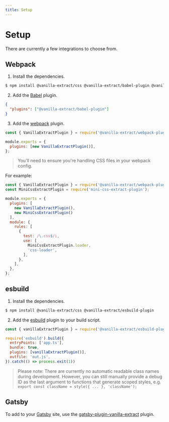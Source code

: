 ```yaml
---
title: Setup
---
```


# Setup

There are currently a few integrations to choose from.

## Webpack

1. Install the dependencies.

```bash
$ npm install @vanilla-extract/css @vanilla-extract/babel-plugin @vanilla-extract/webpack-plugin
```
2. Add the [Babel](https://babeljs.io) plugin.
```json
{
  "plugins": ["@vanilla-extract/babel-plugin"]
}
```

3. Add the [webpack](https://webpack.js.org) plugin.
```js
const { VanillaExtractPlugin } = require('@vanilla-extract/webpack-plugin');

module.exports = {
  plugins: [new VanillaExtractPlugin()],
};
```

> You'll need to ensure you're handling CSS files in your webpack config.

For example:

```js
const { VanillaExtractPlugin } = require('@vanilla-extract/webpack-plugin');
const MiniCssExtractPlugin = require('mini-css-extract-plugin');

module.exports = {
  plugins: [
    new VanillaExtractPlugin(),
    new MiniCssExtractPlugin()
  ],
  module: {
    rules: [
      {
        test: /\.css$/i,
        use: [
          MiniCssExtractPlugin.loader,
          'css-loader',
        ],
      },
    ],
  },
};
```

## esbuild

1. Install the dependencies.
```bash
$ npm install @vanilla-extract/css @vanilla-extract/esbuild-plugin
```

2. Add the [esbuild](https://esbuild.github.io/) plugin to your build script.
```js
const { vanillaExtractPlugin } = require('@vanilla-extract/esbuild-plugin');

require('esbuild').build({
  entryPoints: ['app.ts'],
  bundle: true,
  plugins: [vanillaExtractPlugin()],
  outfile: 'out.js',
}).catch(() => process.exit(1))
```

> Please note: There are currently no automatic readable class names during development. However, you can still manually provide a debug ID as the last argument to functions that generate scoped styles, e.g. `export const className = style({ ... }, 'className');`

## Gatsby

To add to your [Gatsby](https://www.gatsbyjs.com) site, use the [gatsby-plugin-vanilla-extract](https://github.com/KyleAMathews/gatsby-plugin-vanilla-extract) plugin.
